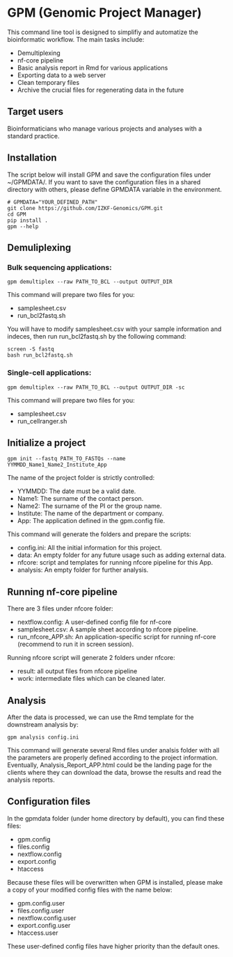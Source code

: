 # GPM (Genomic Project Manager)
This command line tool is designed to simplifiy and automatize the bioinformatic workflow. The main tasks include:
- Demultiplexing
- nf-core pipeline
- Basic analysis report in Rmd for various applications
- Exporting data to a web server
- Clean temporary files
- Archive the crucial files for regenerating data in the future

## Target users

Bioinformaticians who manage various projects and analyses with a standard practice.

## Installation

The script below will install GPM and save the configuration files under ~/GPMDATA/. If you want to save the configuration files in a shared directory with others, please define GPMDATA variable in the environment.
```
# GPMDATA="YOUR_DEFINED_PATH"
git clone https://github.com/IZKF-Genomics/GPM.git
cd GPM
pip install .
gpm --help
```

## Demuliplexing

### Bulk sequencing applications:

```
gpm demultiplex --raw PATH_TO_BCL --output OUTPUT_DIR
```
This command will prepare two files for you:
- samplesheet.csv
- run_bcl2fastq.sh

You will have to modify samplesheet.csv with your sample information and indeces, then run run_bcl2fastq.sh by the following command:
```
screen -S fastq
bash run_bcl2fastq.sh
```

### Single-cell applications:
```
gpm demultiplex --raw PATH_TO_BCL --output OUTPUT_DIR -sc
```
This command will prepare two files for you:
- samplesheet.csv
- run_cellranger.sh

## Initialize a project

```
gpm init --fastq PATH_TO_FASTQs --name YYMMDD_Name1_Name2_Institute_App
```

The name of the project folder is strictly controlled:
- YYMMDD: The date must be a valid date.
- Name1: The surname of the contact person.
- Name2: The surname of the PI or the group name.
- Institute: The name of the department or company.
- App: The application defined in the gpm.config file.

This command will generate the folders and prepare the scripts:
- config.ini: All the initial information for this project.
- data: An empty folder for any future usage such as adding external data.
- nfcore: script and templates for running nfcore pipeline for this App.
- analysis: An empty folder for further analysis.

## Running nf-core pipeline

There are 3 files under nfcore folder:
- nextflow.config: A user-defined config file for nf-core
- samplesheet.csv: A sample sheet according to nfcore pipeline.
- run_nfcore_APP.sh: An application-specific script for running nf-core (recommend to run it in screen session).

Running nfcore script will generate 2 folders under nfcore:
- result: all output files from nfcore pipeline
- work: intermediate files which can be cleaned later.

## Analysis

After the data is processed, we can use the Rmd template for the downstream analysis by:
```
gpm analysis config.ini
```

This command will generate several Rmd files under analsis folder with all the parameters are properly defined according to the project information. Eventually, Analysis_Report_APP.html could be the landing page for the clients where they can download the data, browse the results and read the analysis reports.

## Configuration files

In the gpmdata folder (under home directory by default), you can find these files:
- gpm.config
- files.config
- nextflow.config
- export.config
- htaccess

Because these files will be overwritten when GPM is installed, please make a copy of your modified config files with the name below:
- gpm.config.user
- files.config.user
- nextflow.config.user
- export.config.user
- htaccess.user

These user-defined config files have higher priority than the default ones.

